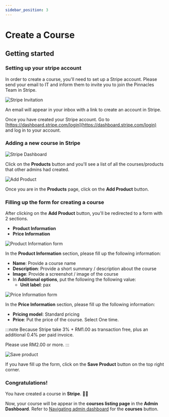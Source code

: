 ```yaml
---
sidebar_position: 3
---
```


# Create a Course

## Getting started

### Setting up your stripe account

In order to create a course, you'll need to set up a Stripe account. Please send your email to IT and inform them to invite you to join the Pinnacles Team in Stripe.

![Stripe Invitation](/img/admin/stripeInvite.png)

An email will appear in your inbox with a link to create an account in Stripe.

Once you have created your Stripe account. Go to [https://dashboard.stripe.com/login](https://dashboard.stripe.com/login) and log in to your account.

### Adding a new course in Stripe

![Stripe Dashboard](/img/admin/stripeDashboard.png)

Click on the **Products** button and you'll see a list of all the courses/products that other admins had created.

![Add Product](/img/admin/addProduct.png)

Once you are in the **Products** page, click on the **Add Product** button.

### Filling up the form for creating a course

After clicking on the **Add Product** button, you'll be redirected to a form with 2 sections.
- **Product Information**
- **Price Information**
  
![Product Information form](/img/admin/stripeProductInformation.png)

In the **Product Information** section, please fill up the following information:
- **Name**: Provide a course name
- **Description**: Provide a short summary / description about the course
- **Image**: Provide a screenshot / image of the course
- In **Additional options**, put the following the following value:
	- **Unit label**: pax 

![Price Information form](/img/admin/stripePriceInformation.png)

In the **Price Information** section, please fill up the following information:
- **Pricing model**: Standard pricing
- **Price**: Put the price of the course. Select One time.

:::note
Because Stripe take 3% + RM1.00 as transaction free, plus an additional 0.4% per paid invoice.

Please use RM2.00 or more. 
:::

![Save product](/img/admin/stripeSaveProduct.png)

If you have fill up the form, click on the **Save Product** button on the top right corner.

### Congratulations!
You have created a course in **Stripe**. 🥳🎉

Now, your course will be appear in the **courses listing page** in the **Admin Dashboard**. Refer to [Navigating admin dashboard](/docs/admin-basics/navigating-admin-dashboard) for the **courses** button.